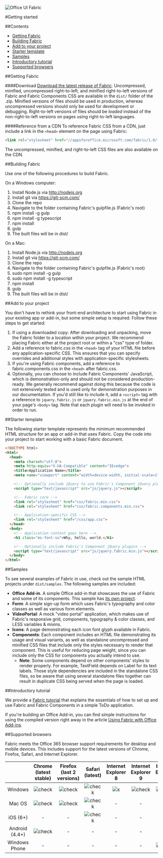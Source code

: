 ![Office UI Fabric](http://odux.azurewebsites.net/github/img/OfficeUIFabricLogoBluePadSm-01.png)

#Getting started

##Contents

- [Getting Fabric](#getting-fabric)
- [Building Fabric](#building-fabric)
- [Add to your project](#add-to-your-project)
- [Starter template](#starter-template)
- [Samples](#samples)
- [Introductory tutorial](#introductory-tutorial)
- [Supported browsers](#supported-browsers)

##Getting Fabric

####Download
[Download the latest release of Fabric](https://github.com/OfficeDev/Office-UI-Fabric/archive/1.0.0.zip). Uncompressed, minified, uncompressed right-to-left, and minified right-to-left versions of Fabric and Fabric Components CSS are available in the `dist/` folder of the .zip. Minified versions of files should be used in production, whereas uncompressed versions should only be used for development or debugging. Right-to-left versions of files should be *loaded* instead of the non-right-to-left versions on pages using right-to-left languages.

####Reference from a CDN
To reference Fabric CSS from a CDN, just include a link in the `<head>` element on the page using Fabric:

```html
<link rel="stylesheet" href="//appsforoffice.microsoft.com/fabric/1.0/fabric.min.css">
```

The uncompressed, minified, and right-to-left CSS files are also available on the CDN.

##Building Fabric

Use one of the following procedures to build Fabric.

On a Windows computer:

1. Install Node.js via http://nodejs.org
2. Install git via https://git-scm.com/
3. Clone the repo
4. Navigate to the folder containing Fabric's gulpfile.js (Fabric's root)
5. npm install -g gulp
6. npm install -g typescript
7. npm install
8. gulp
9. The built files will be in dist/

On a Mac:

1. Install Node.js via http://nodejs.org
2. Install git via https://git-scm.com/
3. Clone the repo
4. Navigate to the folder containing Fabric's gulpfile.js (Fabric's root)
5. sudo npm install -g gulp
6. sudo npm install -g typescript
7. npm install
8. gulp
9. The built files will be in dist/

##Add to your project

You don't have to rethink your front-end architecture to start using Fabric in your existing app or add-in, but some simple setup is required. Follow these steps to get started:

1. If using a downloaded copy: After downloading and unpacking, move the Fabric folder to a location within your project. We recommend placing Fabric either at the project root or within a "css" type of folder.
2. Add a reference to fabric.css in the `<head>` tag of your HTML file before any application-specific CSS. This ensures that you can specify overrides and additional styles with application-specific stylesheets.
3. If you're using Fabric components, add a reference to fabric.components.css in the `<head>` after fabric.css.
4. Optionally, you can choose to include Fabric Components' JavaScript, which is demonstration-only and should not be considered production-ready. We generally recommend against doing this because the code is not extensively tested and is used only for demonstration purposes in our documentation. If you'd still like to include it, add a `<script>` tag with a reference to `jquery.fabric.js` or `jquery.fabric.min.js` at the end of your page's `<body>` tag. Note that each plugin will need to be invoked in order to run.

##Starter template

The following starter template represents the minimum recommended HTML structure for an app or add-in that uses Fabric. Copy the code into your project to start working with a basic Fabric document.

```html
<!DOCTYPE html>
<html>
  <head>
    <meta charset="utf-8">
    <meta http-equiv="X-UA-Compatible" content="IE=edge">
    <title>Application Name</title>
    <meta name="viewport" content="width=device-width, initial-scale=1">

    <!-- Optionally include jQuery to use Fabric's Component jQuery plugins -->
    <script type="text/javascript" src="js/jquery.js"></script>

    <!-- Fabric core -->
    <link rel="stylesheet" href="css/fabric.min.css">
    <link rel="stylesheet" href="css/fabric.components.min.css">

    <!-- Application-specific CSS -->
    <link rel="stylesheet" href="/css/app.css">
  </head>
  <body>
    <!-- Application content goes here -->
    <h1 class="ms-font-su">Why, hello, world.</h1>

    <!-- Optionally include Fabric's Component jQuery plugins -->
    <script type="text/javascript" src="js/jquery.fabric.min.js"></script>
  </body>
</html>
```

##Samples

To see several examples of Fabric in use, check out the sample HTML projects under `dist/samples`. The following samples are included:
- **Office Add-in**. A simple Office add-in that showcases the use of Fabric and some of its components. This sample has [its own project](https://github.com/OfficeDev/Office-Add-in-Fabric-UI-Sample). 
- **Form**: A simple sign-up form which uses Fabric's typography and color classes as well as various form elements.
- **VideoPortal**: A mock "video portal" application, which makes use of Fabric's responsive grid, components, typography & color classes, and LESS variables & mixins.
- **Icons**: A page demonstrating each icon font glyph available in Fabric.
- **Components**: Each component includes an HTML file demonstrating its usage and visual variants, as well as standalone uncompressed and minified CSS files that include only the styles necessary to render that component. This is useful for reducing page weight, since you can include only the CSS for components you actually intend to use.
  - **Note**: Some components depend on other components' styles to render properly. For example, TextField depends on Label for its text labels. Those style dependencies are included in the standalone CSS files, so be aware that using several standalone files together can result in duplicate CSS being served when the page is loaded.

##Introductory tutorial

We provide a [Fabric tutorial](https://github.com/OfficeDev/Office-UI-Fabric/blob/master/ghdocs/TUTORIAL.md) that explains the essentials of how to set up and use Fabric and Fabric Components in a simple ToDo application. 

If you're building an Office Add-in, you can find simple instructions for using the compiled version right away in the article [Using Fabric with Office Add-ins](https://msdn.microsoft.com/EN-US/library/office/6f46dd69-2ba3-4b0f-9735-7d7394ca2731.aspx).

##Supported browsers

Fabric meets the Office 365 browser support requirements for desktop and mobile devices. This includes support for the latest versions of Chrome, Firefox, Safari, and Internet Explorer.

|| **Chrome (latest stable)** | **Firefox (last 2 versions)** | **Safari (latest)** | **Internet Explorer 8** | **Internet Explorer 9** | **Internet Explorer 10** | **Internet Explorer 11** | **Edge** |
|:-:|:-:|:-:|:-:|:-:|:-:|:-:|:-:|:-:|
| Windows | ![check](http://odux.azurewebsites.net/github/img/check.png)|![check](http://odux.azurewebsites.net/github/img/check.png)|![check](http://odux.azurewebsites.net/github/img/check.png)|![x](http://odux.azurewebsites.net/github/img/x.png)|![check](http://odux.azurewebsites.net/github/img/check.png)|![check](http://odux.azurewebsites.net/github/img/check.png)|![check](http://odux.azurewebsites.net/github/img/check.png)|![check](http://odux.azurewebsites.net/github/img/check.png)|
| Mac OS | ![check](http://odux.azurewebsites.net/github/img/check.png)|![check](http://odux.azurewebsites.net/github/img/check.png)|![check](http://odux.azurewebsites.net/github/img/check.png)| - | - | - | - | - |
| iOS (6+) | - | - |![check](http://odux.azurewebsites.net/github/img/check.png)| - | - | - | - | - |
| Android (4.4+)| ![check](http://odux.azurewebsites.net/github/img/check.png)| - | - | - | - | - | - | - |
| Windows Phone | - | - | - | - | - |![check](http://odux.azurewebsites.net/github/img/check.png)|![check](http://odux.azurewebsites.net/github/img/check.png)|![check](http://odux.azurewebsites.net/github/img/check.png)|


